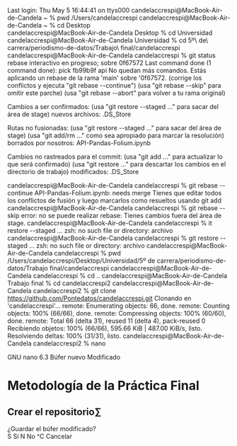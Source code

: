 Last login: Thu May  5 16:44:41 on ttys000
candelaccrespi@MacBook-Air-de-Candela ~ % pwd 
/Users/candelaccrespi
candelaccrespi@MacBook-Air-de-Candela ~ % cd Desktop    
candelaccrespi@MacBook-Air-de-Candela Desktop % cd Universidad
candelaccrespi@MacBook-Air-de-Candela Universidad % cd 5º\ de\ carrera/periodismo-de-datos/Trabajo\ final/candelaccrespi 
candelaccrespi@MacBook-Air-de-Candela candelaccrespi % git status
rebase interactivo en progreso; sobre 0f67572
Last command done (1 command done):
   pick fb99b9f api
No quedan más comandos.
Estás aplicando un rebase de la rama 'main' sobre '0f67572.
  (corrige los conflictos y ejecuta "git rebase --continue")
  (usa "git rebase --skip" para omitir este parche)
  (usa "git rebase --abort" para volver a tu rama original)

Cambios a ser confirmados:
  (usa "git restore --staged <archivo>..." para sacar del área de stage)
	nuevos archivos: .DS_Store

Rutas no fusionadas:
  (usa "git restore --staged <archivo>..." para sacar del área de stage)
  (usa "git add/rm <archivo>..." como sea apropiado para marcar la resolución)
	borrados por nosotros:  API-Pandas-Folium.ipynb

Cambios no rastreados para el commit:
  (usa "git add <archivo>..." para actualizar lo que será confirmado)
  (usa "git restore <archivo>..." para descartar los cambios en el directorio de trabajo)
	modificados:     .DS_Store

candelaccrespi@MacBook-Air-de-Candela candelaccrespi % git rebase --continue
API-Pandas-Folium.ipynb: needs merge
Tienes que editar todos los conflictos de fusión y luego
marcarlos como resueltos usando git add
candelaccrespi@MacBook-Air-de-Candela candelaccrespi % git rebase --skip
error: no se puede realizar rebase: Tienes cambios fuera del área de stage.
candelaccrespi@MacBook-Air-de-Candela candelaccrespi % it restore --staged <archivo>...
zsh: no such file or directory: archivo
candelaccrespi@MacBook-Air-de-Candela candelaccrespi % git restore --staged <archivo>...
zsh: no such file or directory: archivo
candelaccrespi@MacBook-Air-de-Candela candelaccrespi % pwd  
/Users/candelaccrespi/Desktop/Universidad/5º de carrera/periodismo-de-datos/Trabajo final/candelaccrespi
candelaccrespi@MacBook-Air-de-Candela candelaccrespi % cd ..
candelaccrespi@MacBook-Air-de-Candela Trabajo final % cd candelaccrespi2 
candelaccrespi@MacBook-Air-de-Candela candelaccrespi2 % git clone https://github.com/Pontedatos/candelaccrespi.git
Clonando en 'candelaccrespi'...
remote: Enumerating objects: 66, done.
remote: Counting objects: 100% (66/66), done.
remote: Compressing objects: 100% (60/60), done.
remote: Total 66 (delta 31), reused 11 (delta 4), pack-reused 0
Recibiendo objetos: 100% (66/66), 595.66 KiB | 487.00 KiB/s, listo.
Resolviendo deltas: 100% (31/31), listo.
candelaccrespi@MacBook-Air-de-Candela candelaccrespi2 % nano 

  GNU nano 6.3                     Búfer nuevo                      Modificado  
# **Metodología de la Práctica Final**

## **Crear el repositorio**∑

















¿Guardar el búfer modificado?                                                   
 S Sí
 N No           ^C Cancelar
